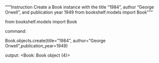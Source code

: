 """Instruction Create a Book instance with the title “1984”, author “George Orwell”, and publication year 1949
from bookshelf.models import Book"""

from bookshelf.models import Book

command:

Book.objects.create(title="1984", author="George Orwell",publication_year=1949)

output: <Book: Book object (4)>
